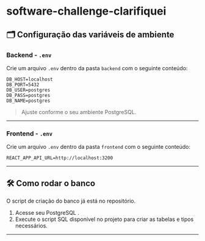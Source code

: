 # software-challenge-clarifiquei

## 🗂️ Configuração das variáveis de ambiente

### Backend - `.env`

Crie um arquivo `.env` dentro da pasta `backend` com o seguinte conteúdo:

```env
DB_HOST=localhost
DB_PORT=5432
DB_USER=postgres
DB_PASS=postgres
DB_NAME=postgres
```

> Ajuste conforme o seu ambiente PostgreSQL.

---

### Frontend - `.env`

Crie um arquivo `.env` dentro da pasta `frontend` com o seguinte conteúdo:

```env
REACT_APP_API_URL=http://localhost:3200
```

---

## 🛠️ Como rodar o banco

O script de criação do banco já está no repositório.

1. Acesse seu PostgreSQL .
2. Execute o script SQL disponível no projeto para criar as tabelas e tipos necessários.

---
